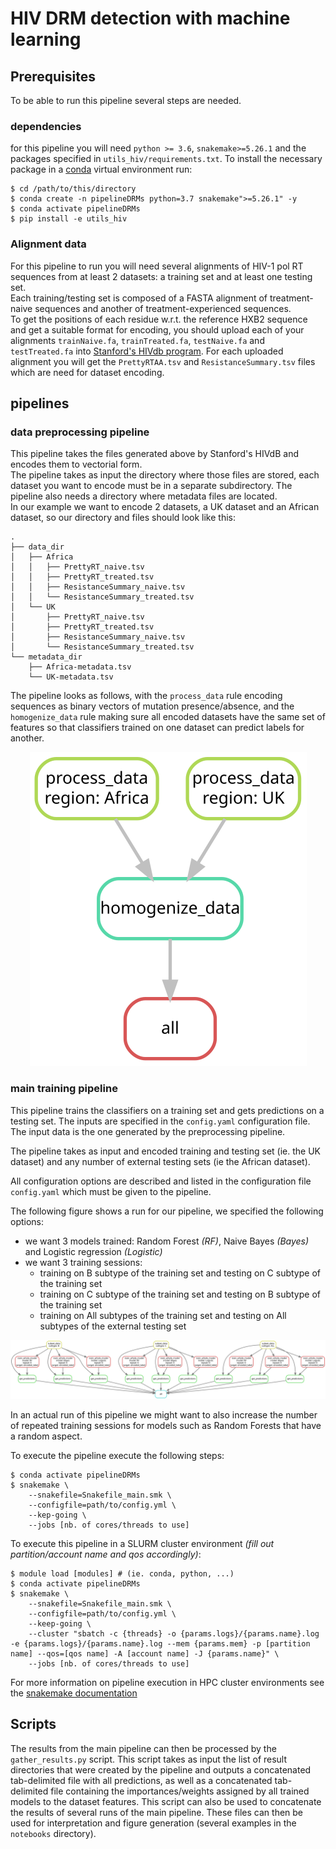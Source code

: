 # HIV DRM detection with machine learning

## Prerequisites

To be able to run this pipeline several steps are needed.

### dependencies

for this pipeline you will need `python >= 3.6`, `snakemake>=5.26.1` and the packages specified in `utils_hiv/requirements.txt`. To install the necessary package in a [conda](https://docs.conda.io/projects/conda/en/latest/user-guide/install/index.html) virtual environment run:

```shell
$ cd /path/to/this/directory
$ conda create -n pipelineDRMs python=3.7 snakemake">=5.26.1" -y
$ conda activate pipelineDRMs
$ pip install -e utils_hiv
```

### Alignment data

For this pipeline to run you will need several alignments of HIV-1 pol RT sequences from at least 2 datasets: a training set and at least one testing set.  
Each training/testing set is composed of a FASTA alignment of treatment-naive sequences and another of treatment-experienced sequences.  
To get the positions of each residue w.r.t. the reference HXB2 sequence and get a suitable format for encoding, you should upload each of your alignments `trainNaive.fa`, `trainTreated.fa`, `testNaive.fa` and `testTreated.fa` into [Stanford's HIVdb program](https://hivdb.stanford.edu/hivdb/by-sequences/). For each uploaded alignment you will get the `PrettyRTAA.tsv` and `ResistanceSummary.tsv` files which are need for dataset encoding.

## pipelines

### data preprocessing pipeline

This pipeline takes the files generated above by Stanford's HIVdB and encodes them to vectorial form.  
The pipeline takes as input the directory where those files are stored, each dataset you want to encode must be in a separate subdirectory. The pipeline also needs a directory where metadata files are located.  
In our example we want to encode 2 datasets, a UK dataset and an African dataset, so our directory and files should look like this:

```
.
├── data_dir
│   ├── Africa
│   │   ├── PrettyRT_naive.tsv
│   │   ├── PrettyRT_treated.tsv
│   │   ├── ResistanceSummary_naive.tsv
│   │   └── ResistanceSummary_treated.tsv
│   └── UK
│       ├── PrettyRT_naive.tsv
│       ├── PrettyRT_treated.tsv
│       ├── ResistanceSummary_naive.tsv
│       └── ResistanceSummary_treated.tsv
└── metadata_dir
    ├── Africa-metadata.tsv
    └── UK-metadata.tsv
```

The pipeline looks as follows, with the `process_data` rule encoding sequences as binary vectors of mutation presence/absence, and the `homogenize_data` rule making sure all encoded datasets have the same set of features so that classifiers trained on one dataset can predict labels for another.

<p align="center">
    <img src="images/graphPreprocess.svg" alt="data preprocessing pipeline execution graph">
</p>

### main training pipeline

This pipeline trains the classifiers on a training set and gets predictions on a testing set. The inputs are specified in the `config.yaml` configuration file. The input data is the one generated by the preprocessing pipeline.

The pipeline takes as input and encoded training and testing set (ie. the UK dataset) and any number of external testing sets (ie the African dataset).

All configuration options are described and listed in the configuration file `config.yaml` which must be given to the pipeline.

The following figure shows a run for our pipeline, we specified the following options:

- we want 3 models trained: Random Forest _(RF)_, Naive Bayes _(Bayes)_ and Logistic regression _(Logistic)_
- we want 3 training sessions:
  - training on B subtype of the training set and testing on C subtype of the training set
  - training on C subtype of the training set and testing on B subtype of the training set
  - training on All subtypes of the training set and testing on All subtypes of the external testing set

<p align="center">
    <img src="images/graphMain.svg" alt="main pipeline execution graph">
</p>

In an actual run of this pipeline we might want to also increase the number of repeated training sessions for models such as Random Forests that have a random aspect.

To execute the pipeline execute the following steps:

```shell
$ conda activate pipelineDRMs
$ snakemake \
    --snakefile=Snakefile_main.smk \
    --configfile=path/to/config.yml \
    --kep-going \
    --jobs [nb. of cores/threads to use]
```

To execute this pipeline in a SLURM cluster environment _(fill out partition/account name and qos accordingly)_:

```shell
$ module load [modules] # (ie. conda, python, ...)
$ conda activate pipelineDRMs
$ snakemake \
    --snakefile=Snakefile_main.smk \
    --configfile=path/to/config.yml \
    --keep-going \
    --cluster "sbatch -c {threads} -o {params.logs}/{params.name}.log -e {params.logs}/{params.name}.log --mem {params.mem} -p [partition name] --qos=[qos name] -A [account name] -J {params.name}" \
    --jobs [nb. of cores/threads to use]
```

For more information on pipeline execution in HPC cluster environments see the [snakemake documentation](https://snakemake.readthedocs.io/en/stable/executing/cluster.html)

## Scripts

The results from the main pipeline can then be processed by the `gather_results.py` script. This script takes as input the list of result directories that were created by the pipeline and outputs a concatenated tab-delimited file with all predictions, as well as a concatenated tab-delimited file containing the importances/weights assigned by all trained models to the dataset features. This script can also be used to concatenate the results of several runs of the main pipeline.
These files can then be used for interpretation and figure generation (several examples in the `notebooks` directory).
